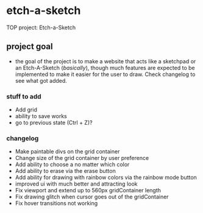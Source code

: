 # etch-a-sketch

TOP project: Etch-a-Sketch

## project goal

- the goal of the project is to make a website that acts like a sketchpad or an Etch-A-Sketch (*basically*), though much features are expected to be implemented to make it easier for the user to draw. Check changelog to see what got added.

### stuff to add

- Add grid
- ability to save works
- go to previous state (Ctrl + Z)?

### changelog

- Make paintable divs on the grid container
- Change size of the grid container by user preference
- Add ability to choose a no matter which color
- Add ability to erase via the erase button
- Add ability for drawing with rainbow colors via the rainbow mode button
- improved ui with much better and attracting look
- Fix viewport and extend up to 560px gridContainer length
- Fix drawing glitch when cursor goes out of the gridContainer
- Fix hover transitions not working
